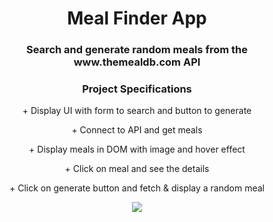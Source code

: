 <h1 align="center">Meal Finder App</h1>

<h3 align="center">Search and generate random meals from the www.themealdb.com API</h3>

<h3 align="center">Project Specifications</h3>

<p align="center">+ Display UI with form to search and button to generate</p>
<p align="center">+ Connect to API and get meals</p>
<p align="center">+ Display meals in DOM with image and hover effect</p>
<p align="center">+ Click on meal and see the details</p>
<p align="center">+ Click on generate button and fetch & display a random meal</p>

<p align="center">
  <img src="https://github.com/eslessons/20-projects-with-vanilla-javascript/blob/master/09%20Meal%20Finder%20%20Fetch%20%20MealDB%20API/images/Screenshot_Meal_Finder.png?raw=true">
</p>
